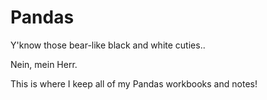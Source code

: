 # Pandas
Y'know those bear-like black and white cuties..

Nein, mein Herr.

This is where I keep all of my Pandas workbooks and notes!
